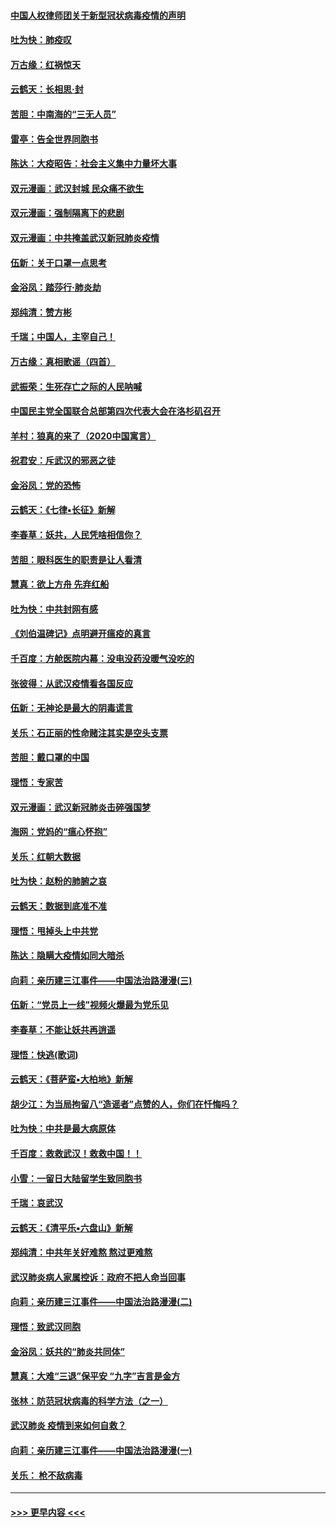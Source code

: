 #### [中国人权律师团关于新型冠状病毒疫情的声明](../pages/nsc993/n11864249.md?t=02130422) 
#### [吐为快：肺疫叹](../pages/nsc993/n11864027.md?t=02130422) 
#### [万古缘：红祸惊天](../pages/nsc993/n11864079.md?t=02130422) 
#### [云鹤天：长相思‧封](../pages/nsc993/n11864006.md?t=02130422) 
#### [苦胆：中南海的“三无人员”](../pages/nsc993/n11862997.md?t=02130422) 
#### [雷亭：告全世界同胞书](../pages/nsc993/n11862572.md?t=02130422) 
#### [陈达：大疫昭告：社会主义集中力量坏大事](../pages/nsc993/n11859419.md?t=02130422) 
#### [双元漫画：武汉封城 民众痛不欲生](../pages/nsc993/n11859287.md?t=02130422) 
#### [双元漫画：强制隔离下的悲剧](../pages/nsc993/n11859244.md?t=02130422) 
#### [双元漫画：中共掩盖武汉新冠肺炎疫情](../pages/nsc993/n11858249.md?t=02130422) 
#### [伍新：关于口罩一点思考](../pages/nsc993/n11859195.md?t=02130422) 
#### [金浴凤：踏莎行‧肺炎劫](../pages/nsc993/n11858227.md?t=02130422) 
#### [郑纯清：赞方彬](../pages/nsc993/n11856803.md?t=02130422) 
#### [千瑞；中国人，主宰自己！](../pages/nsc993/n11856793.md?t=02130422) 
#### [万古缘：真相歌谣（四首）](../pages/nsc993/n11856263.md?t=02130422) 
#### [武振荣：生死存亡之际的人民呐喊](../pages/nsc993/n11856256.md?t=02130422) 
#### [中国民主党全国联合总部第四次代表大会在洛杉矶召开](../pages/nsc993/n11856344.md?t=02130422) 
#### [羊村：狼真的来了（2020中国寓言）](../pages/nsc993/n11856229.md?t=02130422) 
#### [祝君安：斥武汉的邪恶之徒](../pages/nsc993/n11855861.md?t=02130422) 
#### [金浴凤：党的恐怖](../pages/nsc993/n11855849.md?t=02130422) 
#### [云鹤天：《七律▪长征》新解](../pages/nsc993/n11855479.md?t=02130422) 
#### [李春草：妖共，人民凭啥相信你？](../pages/nsc993/n11855196.md?t=02130422) 
#### [苦胆：眼科医生的职责是让人看清](../pages/nsc993/n11853840.md?t=02130422) 
#### [慧真：欲上方舟 先弃红船](../pages/nsc993/n11853483.md?t=02130422) 
#### [吐为快：中共封网有感](../pages/nsc993/n11852575.md?t=02130422) 
#### [《刘伯温碑记》点明避开瘟疫的真言](../pages/nsc993/n11852128.md?t=02130422) 
#### [千百度：方舱医院内幕：没电没药没暖气没吃的](../pages/nsc993/n11850211.md?t=02130422) 
#### [张彼得：从武汉疫情看各国反应](../pages/nsc993/n11850102.md?t=02130422) 
#### [伍新：无神论是最大的阴毒谎言](../pages/nsc993/n11846129.md?t=02130422) 
#### [关乐：石正丽的性命赌注其实是空头支票](../pages/nsc993/n11846109.md?t=02130422) 
#### [苦胆：戴口罩的中国](../pages/nsc993/n11845576.md?t=02130422) 
#### [理悟：专家苦](../pages/nsc993/n11845564.md?t=02130422) 
#### [双元漫画：武汉新冠肺炎击碎强国梦](../pages/nsc993/n11843320.md?t=02130422) 
#### [海网：党妈的“瘟心怀抱”](../pages/nsc993/n11840740.md?t=02130422) 
#### [关乐：红朝大数据](../pages/nsc993/n11840675.md?t=02130422) 
#### [吐为快：赵粉的肺腑之哀](../pages/nsc993/n11840618.md?t=02130422) 
#### [云鹤天：数据到底准不准](../pages/nsc993/n11840325.md?t=02130422) 
#### [理悟：甩掉头上中共党](../pages/nsc993/n11838826.md?t=02130422) 
#### [陈达：隐瞒大疫情如同大暗杀](../pages/nsc993/n11838771.md?t=02130422) 
#### [向莉：亲历建三江事件——中国法治路漫漫(三)](../pages/nsc993/n11831825.md?t=02130422) 
#### [伍新：“党员上一线”视频火爆最为党乐见](../pages/nsc993/n11838200.md?t=02130422) 
#### [李春草：不能让妖共再逍遥](../pages/nsc993/n11838102.md?t=02130422) 
#### [理悟：快逃(歌词)](../pages/nsc993/n11838083.md?t=02130422) 
#### [云鹤天：《菩萨蛮▪大柏地》新解](../pages/nsc993/n11838059.md?t=02130422) 
#### [胡少江：为当局拘留八“造谣者”点赞的人，你们在忏悔吗？](../pages/nsc993/n11836801.md?t=02130422) 
#### [吐为快：中共是最大病原体](../pages/nsc993/n11836748.md?t=02130422) 
#### [千百度：救救武汉！救救中国！！](../pages/nsc993/n11836145.md?t=02130422) 
#### [小雪：一留日大陆留学生致同胞书](../pages/nsc993/n11834624.md?t=02130422) 
#### [千瑞：哀武汉](../pages/nsc993/n11833647.md?t=02130422) 
#### [云鹤天：《清平乐▪六盘山》新解](../pages/nsc993/n11833611.md?t=02130422) 
#### [郑纯清：中共年关好难熬 熬过更难熬](../pages/nsc993/n11833489.md?t=02130422) 
#### [武汉肺炎病人家属控诉：政府不把人命当回事](../pages/nsc993/n11833205.md?t=02130422) 
#### [向莉：亲历建三江事件——中国法治路漫漫(二)](../pages/nsc993/n11829102.md?t=02130422) 
#### [理悟：致武汉同胞](../pages/nsc993/n11831522.md?t=02130422) 
#### [金浴凤：妖共的“肺炎共同体”](../pages/nsc993/n11829448.md?t=02130422) 
#### [慧真：大难“三退”保平安 “九字”吉言是金方](../pages/nsc993/n11829501.md?t=02130422) 
#### [张林：防范冠状病毒的科学方法（之一）](../pages/nsc993/n11828618.md?t=02130422) 
#### [武汉肺炎 疫情到来如何自救？](../pages/nsc993/n11827632.md?t=02130422) 
#### [向莉：亲历建三江事件——中国法治路漫漫(一)](../pages/nsc993/n11827190.md?t=02130422) 
#### [关乐： 枪不敌病毒](../pages/nsc993/n11826746.md?t=02130422) 

----
#### [ >>> 更早内容 <<< ](../indexes/nsc993-earlier.md)
